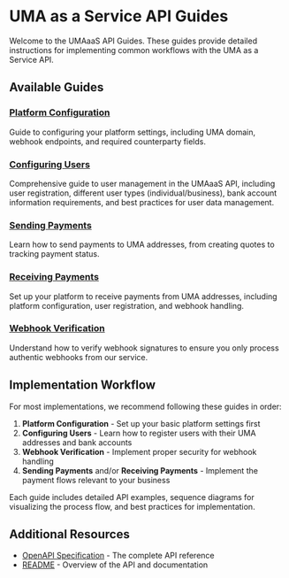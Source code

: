 # UMA as a Service API Guides

Welcome to the UMAaaS API Guides. These guides provide detailed instructions for implementing common workflows with the UMA as a Service API.

## Available Guides

### [Platform Configuration](./guides/platform-configuration.md)

Guide to configuring your platform settings, including UMA domain, webhook endpoints, and required counterparty fields.

### [Configuring Users](./guides/configuring-users.md)

Comprehensive guide to user management in the UMAaaS API, including user registration, different user types (individual/business), bank account information requirements, and best practices for user data management.

### [Sending Payments](./guides/sending-payments.md)

Learn how to send payments to UMA addresses, from creating quotes to tracking payment status.

### [Receiving Payments](./guides/receiving-payments.md)

Set up your platform to receive payments from UMA addresses, including platform configuration, user registration, and webhook handling.

### [Webhook Verification](./guides/webhook-verification.md)

Understand how to verify webhook signatures to ensure you only process authentic webhooks from our service.

## Implementation Workflow

For most implementations, we recommend following these guides in order:

1. **Platform Configuration** - Set up your basic platform settings first
2. **Configuring Users** - Learn how to register users with their UMA addresses and bank accounts
3. **Webhook Verification** - Implement proper security for webhook handling
4. **Sending Payments** and/or **Receiving Payments** - Implement the payment flows relevant to your business

Each guide includes detailed API examples, sequence diagrams for visualizing the process flow, and best practices for implementation.

## Additional Resources

- [OpenAPI Specification](../openapi.yaml) - The complete API reference
- [README](../README.md) - Overview of the API and documentation
